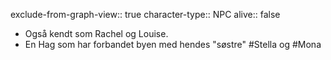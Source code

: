 exclude-from-graph-view:: true
character-type:: NPC
alive:: false

- Også kendt som Rachel og Louise.
- En Hag som har forbandet byen med hendes "søstre" #Stella og #Mona